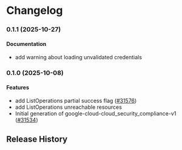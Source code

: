 # Changelog

### 0.1.1 (2025-10-27)

#### Documentation

* add warning about loading unvalidated credentials 

### 0.1.0 (2025-10-08)

#### Features

* add ListOperations partial success flag ([#31576](https://github.com/googleapis/google-cloud-ruby/issues/31576)) 
* add ListOperations unreachable resources 
* Initial generation of google-cloud-cloud_security_compliance-v1 ([#31534](https://github.com/googleapis/google-cloud-ruby/issues/31534)) 

## Release History
